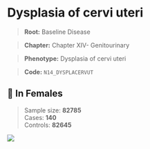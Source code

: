 # Dysplasia of cervi uteri

> **Root:** Baseline Disease  

> **Chapter:** Chapter XIV- Genitourinary  

> **Phenotype:** Dysplasia of cervi uteri  

> **Code:** `N14_DYSPLACERVUT`

## 👩 In Females  
> Sample size: **82785**  
> Cases: **140**  
> Controls: **82645**
<img src="/Disease/Figures/ALL/Incidence/N14_DYSPLACERVUT.png"/>
<CsvTable src="/Disease/Data/ALL/Incidence/COX_N14_DYSPLACERVUT.csv" label="🔍 View full results" />
